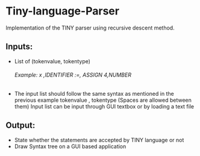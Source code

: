 # Tiny-language-Parser
Implementation of the TINY parser using recursive descent method.
## Inputs:

- List of (tokenvalue, tokentype)
  ###### Example: x ,IDENTIFIER :=, ASSIGN 4,NUMBER

- The input list should follow the same syntax as mentioned in the previous example tokenvalue , tokentype (Spaces are allowed between them)
Input list can be input through GUI textbox or by loading a text file

## Output:

- State whether the statements are accepted by TINY language or not
- Draw Syntax tree on a GUI based application
